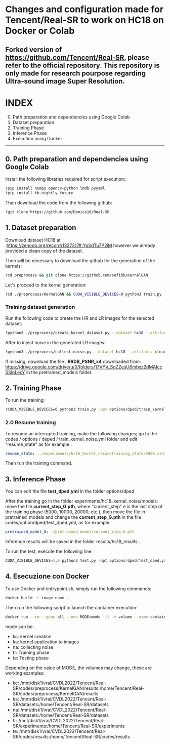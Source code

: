# Changes and configuration made for Tencent/Real-SR to work on HC18 on Docker or Colab

## Forked version of https://github.com/Tencent/Real-SR, please refer to the official repository. This repository is only made for research pourpose regarding Ultra-sound image Super Resolution.

# INDEX

0. Path preparation and dependencies using Google Colab
1. Dataset preparation
2. Training Phase
3. Inference Phase
4. Execution using Docker

---

## 0. **Path preparation and dependencies using Google Colab**
Install the following libraries required for script execution::
```bash
!pip install numpy opencv-python lmdb pyyaml
!pip install tb-nightly future
```
Then download the code from the following github: 
```bash
!git clone https://github.com/Domics10/Real-SR
```
## 1. **Dataset preparation**

Download dataset HC18 at :https://zenodo.org/record/1327317#.YpSdTu7P2iM however we already provided a clean copy of the dataset.

Then will be necessary to download the github for the generation of the kernels:

```bash
!cd preprocess && git clone https://github.com/sefibk/KernelGAN
```
Let's proceed to the kernel generation:
```bash
!cd ./preprocess/KernelGAN && CUDA_VISIBLE_DEVICES=0 python3 train.py --X4 --input-dir ../HC18/train_set
```

### Training dataset generation
Run the following code to create the HR and LR images for the selected dataset:
```bash
!python3 ./preprocess/create_kernel_dataset.py --dataset hc18 --artifacts clean --kernel_path ./preprocess/KernelGAN/results
```
After to inject noise in the generated LR images:
```bash
!python3 ./preprocess/collect_noise.py --dataset hc18 --artifacts clean
```
If missing, download the file : **RRDB_PSNR_x4** downloaded from: https://drive.google.com/drive/u/0/folders/17VYV_SoZZesU6mbxz2dMAIccSSlqLecY in the pretrained_models folder.
## 2. **Training Phase**

To run the training:
```bash
!CUDA_VISIBLE_DEVICES=0 python3 train.py -opt options/dped/train_kernel_noise.yml
```

### 2.0 Resume training
To resume an interrupted training, make the following changes; go to the codes / options / deped / train_kernel_noise.yml folder and edit "resume_state" as for example :
```yml
resume_state: ../experiments/hc18_kernel_noise/training_state/5000.state
```
Then run the training command.

## 3. **Inference Phase**
You can edit the file **test_dped.yml** in the folder options/dped

After the training go in the folder experiments/hc18_kernel_noise/models: move the file **current_step_G.pth**, where "current_step" è is the last step of the training phase (5000, 10000, 20000, etc.), then move the file in pretrained_models and change the **current_step_G.pth** in the file codes/option/dped/test_dped.yml, as for example: 
```yml
pretrained_model_G: ./pretrained_model/current_step_G.pth
```

Inference results will be saved in the folder results/hc18_results .

To run the test, execute the following line:
```py
CUDA_VISIBLE_DEVICES=1,0 python3 test.py -opt options/dped/test_dped.yml
```
## 4. **Esecuzione con Docker**

To use Docker and entrypoint.sh, simply run the following commands:
```bash
docker build -t image_name .
```
Then run the following script to launch the container execution:
```bash
docker run --rm --gpus all --env MODE=mode -it -v volume --name container_name image_name
```
mode can be:
* kc: kernel creation
* ka: kernel application to images
* na: collecting noise
* tr: Training phase
* te: Testing phase

Depending on the value of MODE, the volumes may change, these are working examples:
* kc: /mnt/disk1/vrai/CVDL2022/Tencent/Real-SR/codes/preprocess/KernelGAN/results:/home/Tencent/Real-SR/codes/preprocess/KernelGAN/results
* ka: /mnt/disk1/vrai/CVDL2022/Tencent/Real-SR/datasets:/home/Tencent/Real-SR/datasets
* na: /mnt/disk1/vrai/CVDL2022/Tencent/Real-SR/datasets:/home/Tencent/Real-SR/datasets
* tr: /mnt/disk1/vrai/CVDL2022/Tencent/Real-SR/experiments:/home/Tencent/Real-SR/experiments
* te: /mnt/disk1/vrai/CVDL2022/Tencent/Real-SR/codes/results:/home/Tencent/Real-SR/codes/results
